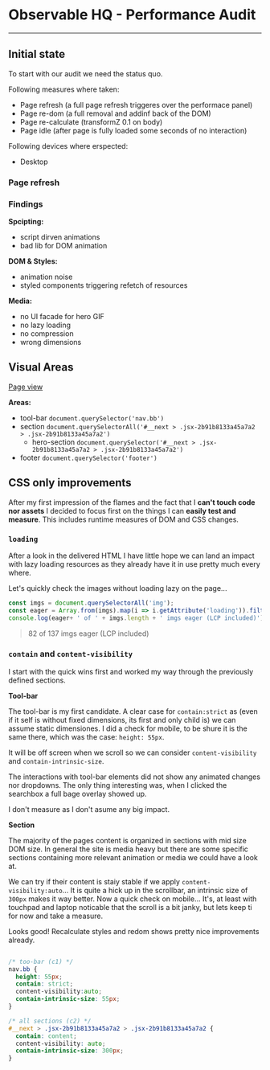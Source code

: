 # Observable HQ - Performance Audit

---

## Initial state

To start with our audit we need the status quo.

Following measures where taken:
- Page refresh (a full page refresh triggeres over the performace panel)
- Page re-dom (a full removal and addinf back of the DOM)
- Page re-calculate (transformZ 0.1 on body)
- Page idle (after page is fully loaded some seconds of no interaction)

Following devices where erspected:
- Desktop

### Page refresh

### Findings

**Spcipting:**
- script dirven animations
- bad lib for DOM animation

**DOM & Styles:**
- animation noise
- styled components triggering refetch of resources

**Media:**
- no UI facade for hero GIF
- no lazy loading
- no compression
- wrong dimensions 

## Visual Areas

[Page view]()

**Areas:**
- tool-bar `document.querySelector('nav.bb')`
- section `document.querySelectorAll('#__next > .jsx-2b91b8133a45a7a2 > .jsx-2b91b8133a45a7a2')`
  - hero-section `document.querySelector('#__next > .jsx-2b91b8133a45a7a2 > .jsx-2b91b8133a45a7a2')`
- footer `document.querySelector('footer')`

## CSS only improvements

After my first impression of the flames and the fact that I **can't touch code nor assets** I decided to focus first on the things I can **easily test and measure**.
This includes runtime measures of DOM and CSS changes.

### `loading`

After a look in the delivered HTML I have little hope we can land an impact with lazy loading resources as they already have it in use pretty much every where.

Let's quickly check the images without loading lazy on the page... 

```javascript
const imgs = document.querySelectorAll('img');
const eager = Array.from(imgs).map(i => i.getAttribute('loading')).filter(l => !l).length;
console.log(eager+ ' of ' + imgs.length + ' imgs eager (LCP included)');
```

> 82 of 137 imgs eager (LCP included)


### `contain` and `content-visibility`

I start with the quick wins first and worked my way through the previously defined sections.

**Tool-bar**

The tool-bar is my first candidate. A clear case for `contain:strict` as (even if it self is without fixed dimensions, its first and only child is) we can assume static dimensiones. I did a check for mobile, to be shure it is the same there, which was the case: `height: 55px`. 

It will be off screen when we scroll so we can consider `content-visibility` and `contain-intrinsic-size`. 

The interactions with tool-bar elements did not show any animated changes nor dropdowns. The only thing interesting was, when I clicked the searchbox a full bage overlay showed up.

I don't measure as I don't asume any big impact.

**Section**

The majority of the pages content is organized in sections with mid size DOM size. In general the site is media heavy but there are some specific sections containing more relevant animation or media we could have a look at. 

We can try if their content is staiy stable if we apply `content-visibility:auto`... It is quite a hick up in the scrollbar, an intrinsic size of `300px` makes it way better. Now a quick check on mobile... It's, at least with touchpad and laptop noticable that the scroll is a bit janky, but lets keep ti for now and take a measure.

Looks good! Recalculate styles and redom shows pretty nice improvements already.



```css

/* too-bar (c1) */
nav.bb {
  height: 55px;
  contain: strict;
  content-visibility:auto;
  contain-intrinsic-size: 55px;
}

/* all sections (c2) */
#__next > .jsx-2b91b8133a45a7a2 > .jsx-2b91b8133a45a7a2 {
  contain: content;
  content-visibility: auto;
  contain-intrinsic-size: 300px;
}
```
